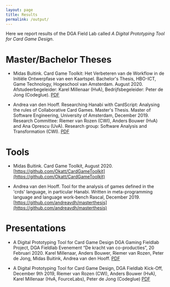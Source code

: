 ```yaml
---
layout: page
title: Results
permalink: /output/
---
```

Here we report results of the DGA Field Lab called *A Digital Prototyping Tool for Card Game Design*.

# Master/Bachelor Theses

* Midas Buitink. Card Game Toolkit: Het Verbeteren van de Workflow in de Initiële Ontwerpfase van een Kaartspel. Bachelor's Thesis, HBO-ICT, Game Technology, Hogeschool van Amsterdam. August 2020. Afstudeerbegeleider: Karel Millenaar (HvA), Bedrijfsbegeleider: Peter de Jong (Codeglue). [PDF](/assets/Afstudeerraport_Midas_Buitink.pdf)

* Andrea van den Hooff. Researching Hanabi with CardScript: Analysing the rules of Collaborative Card Games. Master's Thesis. Master of Software Engineering, University of Amsterdam, December 2019. Research Committee: Riemer van Rozen (CWI), Anders Bouwer (HvA) and Ana Oprescu (UvA). Research group: Software Analysis and Transformation (CWI).
[PDF](/assets/MSc_Thesis_Andrea_van_den_Hooff.pdf)


# Tools

* Midas Buitink. Card Game Toolkit, August 2020. [https://github.com/Okatt/CardGameToolkit](https://github.com/Okatt/CardGameToolkit)

* Andrea van den Hooff. Tool for the analysis of games defined in the 'crds' language, in particular Hanabi. Written in meta-programming language and language work-bench Rascal, December 2019. [https://github.com/andreavdh/masterthesis](https://github.com/andreavdh/masterthesis)

# Presentations

* A Digital Prototyping Tool for Card Game Design
DGA Gaming Fieldlab Project, DGA Fieldlab Evenement “De kracht van co-producties”,
20 Februari 2020. Karel Millenaar, Anders Bouwer, Riemer van Rozen, Peter de Jong, Midas Buitink, Andrea van den Hooff. [PDF](/assets/DGA-presentatie-20-Feb-2020-KM.pdf)

* A Digital Prototyping Tool for Card Game Design, DGA Fieldlab Kick-Off, December 9th 2019, Riemer van Rozen (CWI), Anders Bouwer (HvA), Karel Millenaar (HvA, FourceLabs), Peter de Jong (Codeglue) [PDF](/assets/DGA_Prototyping_Card_Games_AB_30jan2021.pdf)


